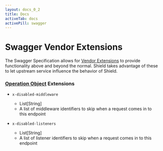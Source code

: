 ```yaml
---
layout: docs_0_2
title: Docs
activeTab: docs
activePill: swagger
---
```

# Swagger Vendor Extensions

The Swagger Specification allows for [Vendor Extensions](http://swagger.io/specification/#vendorExtensions) to provide
functionality above and beyond the normal.  Shield takes advantage of these to let upstream service influence the behavior
of Shield.

### [Operation Object](http://swagger.io/specification/#operationObject) Extensions

* `x-disabled-middleware`
  * List[String]
  * A list of middleware identifiers to skip when a request comes in to this endpoint

* `x-disabled-listeners`
  * List[String]
  * A list of listener identifiers to skip when a request comes in to this endpoint

